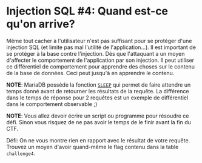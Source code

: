 # Injection SQL #4: Quand est-ce qu'on arrive?

Même tout cacher à l'utilisateur n'est pas suffisant pour se protéger d'une injection SQL (et limite pas mal l'utilité de l'application...). Il est important de se protéger à la base contre l'injection. Dès que l'attaquant a un moyen d'affecter le comportement de l'application par son injection. Il peut utiliser ce différentiel de comportement pour apprendre des choses sur le contenu de la base de données. Ceci peut jusqu'à en apprendre le contenu.

**NOTE**: MariaDB possède la fonction [`SLEEP`](https://mariadb.com/kb/en/sleep/) qui permet de faire attendre un temps donné avant de retourner les résultats de la requête. La différence dans le temps de réponse pour 2 requêtes est un exemple de différentiel dans le comportement observable ;)

**NOTE**: Vous allez devoir écrire un script ou programme pour résoudre ce défi. Sinon vous risquez de ne pas avoir le temps de le finir avant la fin du CTF.

Défi: On ne vous montre rien en rapport avec le résultat de votre requête. Trouvez un moyen d'avoir quand-même le flag contenu dans la table `challenge4`.
